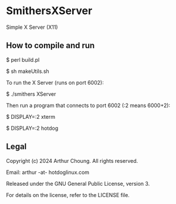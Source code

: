 # SmithersXServer

Simple X Server (X11)

## How to compile and run

$ perl build.pl

$ sh makeUtils.sh

To run the X Server (runs on port 6002):

$ ./smithers XServer

Then run a program that connects to port 6002 (:2 means 6000+2):

$ DISPLAY=:2 xterm

$ DISPLAY=:2 hotdog

## Legal

Copyright (c) 2024 Arthur Choung. All rights reserved.

Email: arthur -at- hotdoglinux.com

Released under the GNU General Public License, version 3.

For details on the license, refer to the LICENSE file.


